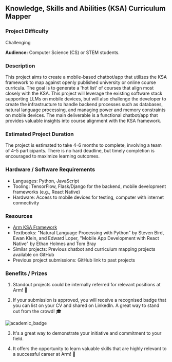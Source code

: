 ## Knowledge, Skills and Abilities (KSA) Curriculum Mapper

### Project Difficulty

Challenging

**Audience:** Computer Science (CS) or STEM students. 

### Description
This project aims to create a mobile-based chatbot/app that utilizes the KSA framework to map against openly published university or online course curricula. The goal is to generate a 'hot list' of courses that align most closely with the KSA. This project will leverage the existing software stack supporting LLMs on mobile devices, but will also challenge the developer to create the infrastructure to handle backend processes such as databases, natural language processing, and managing power and memory constraints on mobile devices. The main deliverable is a functional chatbot/app that provides valuable insights into course alignment with the KSA framework.

### Estimated Project Duration
The project is estimated to take 4-6 months to complete, involving a team of 4-5 participants. There is no hard deadline, but timely completion is encouraged to maximize learning outcomes.

### Hardware / Software Requirements
- Languages: Python, JavaScript
- Tooling: TensorFlow, Flask/Django for the backend, mobile development frameworks (e.g., React Native)
- Hardware: Access to mobile devices for testing, computer with internet connectivity


### Resources
- [Arm KSA Framework](https://github.com/arm-university/Arm-KSA-Framework)
- Textbooks: "Natural Language Processing with Python" by Steven Bird, Ewan Klein, and Edward Loper, "Mobile App Development with React Native" by Ethan Holmes and Tom Bray
- Similar projects: Previous chatbot and curriculum mapping projects available on GitHub
- Previous project submissions: GitHub link to past projects

### Benefits / Prizes

1. Standout projects could be internally referred for relevant positions at Arm! :page_with_curl:

2. If your submission is approved, you will receive a recognised badge that you can list on your CV and shared on LinkedIn. A great way to stand out from the crowd! :mortar_board:

![academic_badge](/images/ACA_badge.jpg)

3. It's a great way to demonstrate your initiative and commitment to your field. 

4. It offers the opportunity to learn valuable skills that are highly relevant to a successful career at Arm!  :tada: